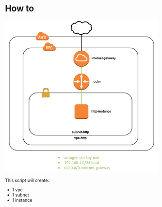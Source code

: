 # How to

![infra sample-server](../img/01-sample-instance.png "infra sample-server")

This script will create:
-   1 vpc
-   1 subnet
-   1 instance
